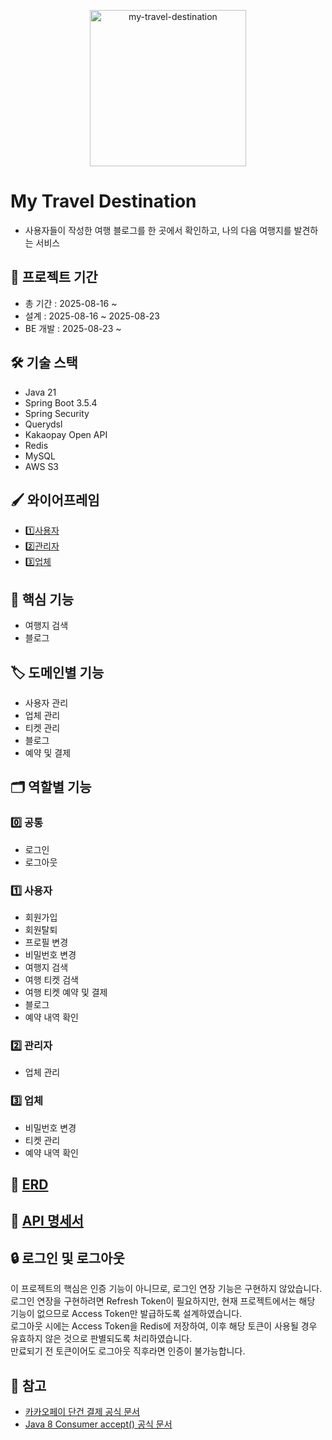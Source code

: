 <p align="center">
  <img width="250" height="250" alt="my-travel-destination" src="https://github.com/user-attachments/assets/b147dc01-3d40-4237-9c74-79b0f84dd488" />
</p>

# My Travel Destination
- 사용자들이 작성한 여행 블로그를 한 곳에서 확인하고, 나의 다음 여행지를 발견하는 서비스

## 📅 프로젝트 기간
- 총 기간 : 2025-08-16 ~
- 설계 : 2025-08-16 ~ 2025-08-23
- BE 개발 : 2025-08-23 ~

## 🛠️ 기술 스택
- Java 21
- Spring Boot 3.5.4
- Spring Security
- Querydsl
- Kakaopay Open API
- Redis
- MySQL
- AWS S3

## 🖌️ 와이어프레임
- 1️⃣[사용자](https://www.figma.com/design/pz5HnNQ6CbxfQP8pICnl6K/my-travel-service?node-id=2-153&p=f&t=nUCVQhWyv5rZqjOm-0)
- 2️⃣[관리자](https://www.figma.com/design/pz5HnNQ6CbxfQP8pICnl6K/my-travel-service?node-id=94-839&p=f&t=nUCVQhWyv5rZqjOm-0)
- 3️⃣[업체](https://www.figma.com/design/pz5HnNQ6CbxfQP8pICnl6K/my-travel-service?node-id=94-838&p=f&t=nUCVQhWyv5rZqjOm-0)

## 📍 핵심 기능
- 여행지 검색
- 블로그

## 🏷️ 도메인별 기능
- 사용자 관리
- 업체 관리
- 티켓 관리
- 블로그
- 예약 및 결제

## 🗂️ 역할별 기능

### 0️⃣ 공통
- 로그인
- 로그아웃

### 1️⃣ 사용자
- 회원가입
- 회원탈퇴
- 프로필 변경
- 비밀번호 변경
- 여행지 검색
- 여행 티켓 검색
- 여행 티켓 예약 및 결제
- 블로그
- 예약 내역 확인

### 2️⃣ 관리자
- 업체 관리

### 3️⃣ 업체
- 비밀번호 변경
- 티켓 관리
- 예약 내역 확인

## 🧩 [ERD](https://dbdiagram.io/d/My-Travel-Destination-686676f8f413ba3508206ce6)

## 📝 [API 명세서](https://www.notion.so/My-Travel-Destination-2562f0d54a3480bcadeaed91521358fe?source=copy_link)

## 🔒 로그인 및 로그아웃
이 프로젝트의 핵심은 인증 기능이 아니므로, 로그인 연장 기능은 구현하지 않았습니다. <br/>
로그인 연장을 구현하려면 Refresh Token이 필요하지만, 현재 프로젝트에서는 해당 기능이 없으므로 Access Token만 발급하도록 설계하였습니다. <br/>
로그아웃 시에는 Access Token을 Redis에 저장하여, 이후 해당 토큰이 사용될 경우 유효하지 않은 것으로 판별되도록 처리하였습니다. <br/>
만료되기 전 토큰이어도 로그아웃 직후라면 인증이 불가능합니다.

## 🔗 참고
- [카카오페이 단건 결제 공식 문서](https://developers.kakaopay.com/docs/payment/online/single-payment)
- [Java 8 Consumer accept() 공식 문서](https://docs.oracle.com/javase/8/docs/api/java/util/function/Consumer.html)